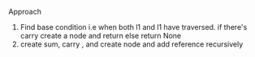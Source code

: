 Approach
1. Find base condition i.e when both l1 and l1 have traversed. if there's carry create a node and return else return None
2. create sum, carry , and create node and add reference recursively